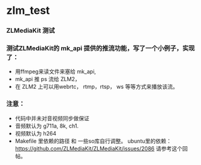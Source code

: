 # zlm_test
### ZLMediaKit 测试

### 测试ZLMediaKit的 mk_api 提供的推流功能，写了一个小例子，实现了：  
  * 用ffmpeg来读文件来塞给 mk_api, 
  * mk_api 推 ps 流给 ZLM2， 
  * 在 ZLM2 上可以用webrtc， rtmp，rtsp， ws 等等方式来播放该流。
  
### 注意：
  * 代码中并未对音视频同步做保证
  * 音频默认为 g711a, 8k, ch1.
  * 视频默认为 h264
  * Makefile 里依赖的路径 和 一些so库自行调整。
  ubuntu里的依赖：https://github.com/ZLMediaKit/ZLMediaKit/issues/2086    请参考这个回帖。
  
